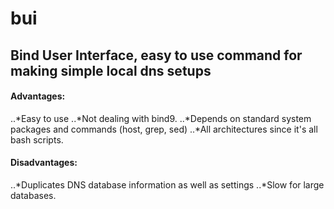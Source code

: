 # bui
## Bind User Interface, easy to use command for making simple local dns setups

#### Advantages:

..*Easy to use
..*Not dealing with bind9.
..*Depends on standard system packages and commands (host, grep, sed)
..*All architectures since it's all bash scripts.


#### Disadvantages:
..*Duplicates DNS database information as well as settings
..*Slow for large databases.
